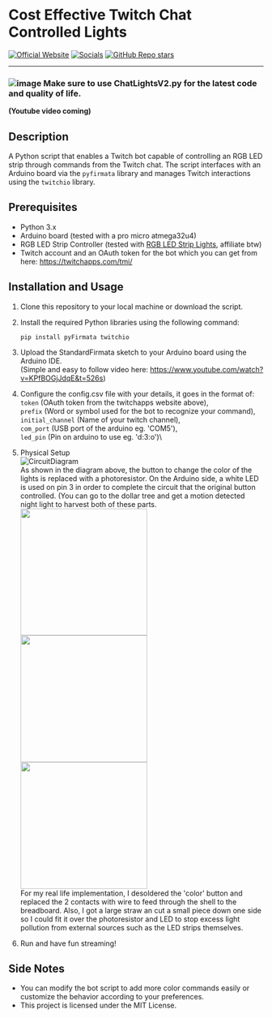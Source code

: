 # Cost Effective Twitch Chat Controlled Lights
[![Official Website](https://img.shields.io/badge/Official%20Website-blujay131.com-blue?style=flat&logo=world&logoColor=white)](https://blujay131.com/)
[![Socials](https://img.shields.io/badge/Socials-linktr.ee/blujay131-purple?style=flat&logo=world&logoColor=white)](https://linktr.ee/blujay_131)
[![GitHub Repo stars](https://img.shields.io/github/stars/BluJay131/Cost-Effective-Twitch-Chat-Controlled-Lights?style=social)](https://github.com/BluJay131/Cost-Effective-Twitch-Chat-Controlled-Lights/stargazers)

<hr/>

### ![image](https://github.com/BluJay131/Cost-Effective-Twitch-Controlled-Lights/assets/80910384/346dc2a9-45f3-4372-8e4c-de62a3bc5e3f) Make sure to use ChatLightsV2.py for the latest code and quality of life.

**(Youtube video coming)**

## Description

A Python script that enables a Twitch bot capable of controlling an RGB LED strip through commands from the Twitch chat. The script interfaces with an Arduino board via the `pyfirmata` library and manages Twitch interactions using the `twitchio` library.

## Prerequisites

- Python 3.x
- Arduino board (tested with a pro micro atmega32u4)
- RGB LED Strip Controller (tested with <a target="_blank" href="https://www.amazon.com/Lights-ehomful-Changing-Bedroom-Decoration/dp/B089YPWZKY?pd_rd_w=1UL1g&amp;content-id=amzn1.sym.e8faeee7-63c9-4cb3-96e0-e50a41f3b35b&amp;pf_rd_p=e8faeee7-63c9-4cb3-96e0-e50a41f3b35b&amp;pf_rd_r=XRHVTHYP8DZBCGCFPS86&amp;pd_rd_wg=sRwms&amp;pd_rd_r=d78b57fd-3202-4e1b-9504-ec35e67118ea&amp;pd_rd_i=B089YPWZKY&amp;ref_=pd_bap_d_grid_rp_0_6_t&amp;th=1&_encoding=UTF8&tag=blujay131-20&linkCode=ur2&linkId=6b8e047959132aa333bb5414e58410ca&camp=1789&creative=9325">RGB LED Strip Lights</a>, affiliate btw)
- Twitch account and an OAuth token for the bot which you can get from here: https://twitchapps.com/tmi/

## Installation and Usage

1. Clone this repository to your local machine or download the script.
2. Install the required Python libraries using the following command:
   ```
   pip install pyFirmata twitchio
   ```
3. Upload the StandardFirmata sketch to your Arduino board using the Arduino IDE.\
   (Simple and easy to follow video here: https://www.youtube.com/watch?v=KPfBOGjJdqE&t=526s)
4. Configure the config.csv file with your details, it goes in the format of:\
   `token` (OAuth token from the twitchapps website above),\
   `prefix` (Word or symbol used for the bot to recognize your command),\
   `initial_channel` (Name of your twitch channel),\
   `com_port` (USB port of the arduino eg. 'COM5'),\
   `led_pin` (Pin on arduino to use eg. 'd:3:o')\
5. Physical Setup\
   ![CircuitDiagram](https://github.com/BluJay131/Cost-Effective-Twitch-Controlled-Lights/assets/80910384/23c4d0f4-2f49-4beb-b63e-dc70ad49fe09)\
   As shown in the diagram above, the button to change the color of the lights is replaced with a photoresistor. On the Arduino side, a white LED is used on pin 3 in order to complete the circuit that the original button     controlled. (You can go to the dollar tree and get a motion detected night light to harvest both of these parts.\
   <img src="https://github.com/BluJay131/Cost-Effective-Twitch-Controlled-Lights/assets/80910384/def9b3ee-ed59-4e38-8121-f70b747a77c2" data-canonical-src="https://github.com/BluJay131/Cost-Effective-Twitch-Controlled-Lights/assets/80910384/def9b3ee-ed59-4e38-8121-f70b747a77c2" width="250" height="250" />
   <img src="https://github.com/BluJay131/Cost-Effective-Twitch-Controlled-Lights/assets/80910384/fa515666-607c-433e-a6eb-3efa8096c375" data-canonical-src="https://github.com/BluJay131/Cost-Effective-Twitch-Controlled-Lights/assets/80910384/fa515666-607c-433e-a6eb-3efa8096c375" width="250" height="250" />
   <img src="https://github.com/BluJay131/Cost-Effective-Twitch-Controlled-Lights/assets/80910384/fbbd58a4-6be0-4956-8ce9-2a94b0ce734a" data-canonical-src="https://github.com/BluJay131/Cost-Effective-Twitch-Controlled-Lights/assets/80910384/fbbd58a4-6be0-4956-8ce9-2a94b0ce734a" width="250" height="250" />\
   For my real life implementation, I desoldered the 'color' button and replaced the 2 contacts with wire to feed through the shell to the breadboard. Also, I got a large straw an cut a small piece down one side so I could fit it over the photoresistor and LED to stop excess light pollution from external sources such as the LED strips themselves.

7. Run and have fun streaming!

## Side Notes

- You can modify the bot script to add more color commands easily or customize the behavior according to your preferences.
- This project is licensed under the MIT License.
